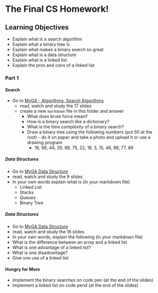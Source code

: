 # The Final CS Homework!

## Learning Objectives
 - Explain what is a search algorithm
 - Explain what a binary tree is
 - Explain what makes a binary search so great
 - Explain what is a data structure
 - Explain what is a linked list
 - Explain the pros and cons of a linked list
 
 
 
 ### Part 1
 
 #### Search
 - Go to [MyGA - Algorithms, Search Algorithms](https://my.generalassemb.ly/activities/633?from=dashboard&assignmentUuid=ef3ae77a-15d7-4035-b380-c8514d01858c)
    - read, watch and study the 17 slides
    - create a new `markdown` file in this folder and answer
        - What does brute force mean?
        - How is a binary search like a dictionary?
        - What is the time complexity of a binary search?
        - Draw a binary tree using the following numbers (put 50 at the root) - do it on paper and take a photo and upload it or use a drawing program
          - 16, 99, 44, 35, 88, 75, 22, 18, 5, 15, 46, 88, 77, 89
          
 ##### Data Structures
 
 - Go to [MyGA Data Structure](https://my.generalassemb.ly/activities/878?from=dashboard&assignmentUuid=1942266e-abb0-4379-b988-d91e57f75549)
  - read, watch and study the 9 slides
   - In your own words explain what is (in your markdown file)
     - Linked List
     - Stacks
     - Queues
     - Binary Tree
     
 ##### Data Structures
  - Go to [MyGA Data Structure](https://my.generalassemb.ly/activities/878?from=dashboard&assignmentUuid=1942266e-abb0-4379-b988-d91e57f75549)
  - read, watch and study the 16 slides
  - In your own words, explain the following (in your markdown file)
 - What is the difference between an array and a linked list
 - What is one advantage of a linked list?
 - What is one disadvantage?
 - Give one use of a linked list
 
 #### Hungry for More
 
 - Implement the binary searches on code pen (at the end of the slides)
 - Implement a linked list on code pend (at the end of the slides)
